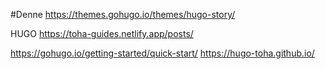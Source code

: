 

#Denne
https://themes.gohugo.io/themes/hugo-story/


HUGO
https://toha-guides.netlify.app/posts/


https://gohugo.io/getting-started/quick-start/
https://hugo-toha.github.io/
